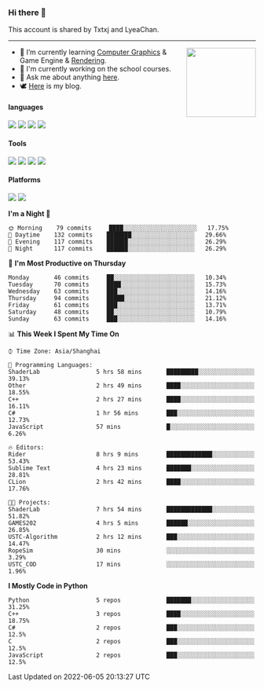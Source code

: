 ### Hi there 👋

This account is shared by Txtxj and LyeaChan.

---

<img align="right" height="141" src="https://github-readme-stats.vercel.app/api?username=txtxj&theme=tokyonight&show_icons=true&count_private=true">

- 🌱 I’m currently learning [Computer Graphics](https://github.com/txtxj/GAMES101) & Game Engine & [Rendering](https://github.com/txtxj/GAMES202).
- 🐶 I'm currently working on the school courses.
- 💬 Ask me about anything [here](https://github.com/txtxj/txtxj/issues).
- 🕊️ [Here](https://txtxj.top) is my blog.

#### languages

![](https://img.shields.io/badge/C++-00599C?logo=cplusplus&logoColor=fff)
![](https://img.shields.io/badge/Python-3e74a2?logo=python&logoColor=fff)
![](https://img.shields.io/badge/C%23-239120?logo=csharp&logoColor=fff)
![](https://img.shields.io/badge/C-A8B9CC?logo=c&logoColor=555)


#### Tools

![](https://img.shields.io/badge/JetBrains-000000?logo=jetbrains&logoColor=fff)
![](https://img.shields.io/badge/SublimeText_3-FF9800?logo=sublimetext&logoColor=fff)
![](https://img.shields.io/badge/UE_4-0E1128?logo=unrealengine&logoColor=fff)
![](https://img.shields.io/badge/unity-FFFFFF?logo=unity&logoColor=000)

#### Platforms

![](https://img.shields.io/badge/Ubuntu_20.04-E95420?logo=ubuntu&logoColor=fff)
![](https://img.shields.io/badge/Windows_10-0078D6?logo=windows&logoColor=fff)


<!--START_SECTION:waka-->
**I'm a Night 🦉** 

```text
🌞 Morning    79 commits     ████░░░░░░░░░░░░░░░░░░░░░   17.75% 
🌆 Daytime    132 commits    ███████░░░░░░░░░░░░░░░░░░   29.66% 
🌃 Evening    117 commits    ██████░░░░░░░░░░░░░░░░░░░   26.29% 
🌙 Night      117 commits    ██████░░░░░░░░░░░░░░░░░░░   26.29%

```
📅 **I'm Most Productive on Thursday** 

```text
Monday       46 commits     ██░░░░░░░░░░░░░░░░░░░░░░░   10.34% 
Tuesday      70 commits     ████░░░░░░░░░░░░░░░░░░░░░   15.73% 
Wednesday    63 commits     ███░░░░░░░░░░░░░░░░░░░░░░   14.16% 
Thursday     94 commits     █████░░░░░░░░░░░░░░░░░░░░   21.12% 
Friday       61 commits     ███░░░░░░░░░░░░░░░░░░░░░░   13.71% 
Saturday     48 commits     ██░░░░░░░░░░░░░░░░░░░░░░░   10.79% 
Sunday       63 commits     ███░░░░░░░░░░░░░░░░░░░░░░   14.16%

```


📊 **This Week I Spent My Time On** 

```text
⌚︎ Time Zone: Asia/Shanghai

💬 Programming Languages: 
ShaderLab                5 hrs 58 mins       █████████░░░░░░░░░░░░░░░░   39.13% 
Other                    2 hrs 49 mins       ████░░░░░░░░░░░░░░░░░░░░░   18.55% 
C++                      2 hrs 27 mins       ████░░░░░░░░░░░░░░░░░░░░░   16.11% 
C#                       1 hr 56 mins        ███░░░░░░░░░░░░░░░░░░░░░░   12.73% 
JavaScript               57 mins             █░░░░░░░░░░░░░░░░░░░░░░░░   6.26%

🔥 Editors: 
Rider                    8 hrs 9 mins        █████████████░░░░░░░░░░░░   53.43% 
Sublime Text             4 hrs 23 mins       ███████░░░░░░░░░░░░░░░░░░   28.81% 
CLion                    2 hrs 42 mins       ████░░░░░░░░░░░░░░░░░░░░░   17.76%

🐱‍💻 Projects: 
ShaderLab                7 hrs 54 mins       █████████████░░░░░░░░░░░░   51.82% 
GAMES202                 4 hrs 5 mins        ██████░░░░░░░░░░░░░░░░░░░   26.85% 
USTC-Algorithm           2 hrs 12 mins       ███░░░░░░░░░░░░░░░░░░░░░░   14.47% 
RopeSim                  30 mins             ░░░░░░░░░░░░░░░░░░░░░░░░░   3.29% 
USTC_COD                 17 mins             ░░░░░░░░░░░░░░░░░░░░░░░░░   1.96%

```

**I Mostly Code in Python** 

```text
Python                   5 repos             ███████░░░░░░░░░░░░░░░░░░   31.25% 
C++                      3 repos             ████░░░░░░░░░░░░░░░░░░░░░   18.75% 
C#                       2 repos             ███░░░░░░░░░░░░░░░░░░░░░░   12.5% 
C                        2 repos             ███░░░░░░░░░░░░░░░░░░░░░░   12.5% 
JavaScript               2 repos             ███░░░░░░░░░░░░░░░░░░░░░░   12.5%

```



 Last Updated on 2022-06-05 20:13:27 UTC
<!--END_SECTION:waka-->
